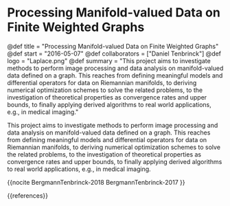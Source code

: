 # Processing Manifold-valued Data on Finite Weighted Graphs

@def title = "Processing Manifold-valued Data on Finite Weighted Graphs"
@def start = "2016-05-07"
@def collaborators = ["Daniel Tenbrinck"]
@def logo = "Laplace.png"
@def summary = "This project aims to investigate methods to perform image processing and data analysis on manifold-valued data defined on a graph. This reaches from defining meaningful models and differential operators for data on Riemannian manifolds, to deriving numerical optimization schemes to solve the related problems, to the investigation of theoretical properties as convergence rates and upper bounds, to finally applying derived algorithms to real world applications, e.g., in medical imaging."

This project aims to investigate methods to perform image processing and data analysis on manifold-valued data defined on a graph. This reaches from defining meaningful models and differential operators for data on Riemannian manifolds, to deriving numerical optimization schemes to solve the related problems, to the investigation of theoretical properties as convergence rates and upper bounds, to finally applying derived algorithms to real world applications, e.g., in medical imaging.

{{nocite BergmannTenbrinck-2018 BergmannTenbrinck-2017 }}

{{references}}